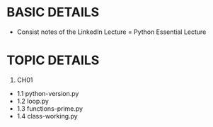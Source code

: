 # BASIC DETAILS
- Consist notes of the LinkedIn Lecture = Python Essential Lecture

# TOPIC DETAILS
1. CH01
- 1.1 python-version.py
- 1.2 loop.py
- 1.3 functions-prime.py
- 1.4 class-working.py
